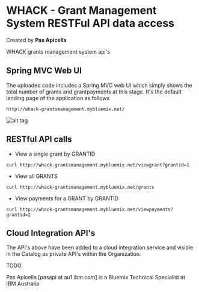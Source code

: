<h1> WHACK -  Grant Management System RESTFul API data access </h1>

Created by <b>Pas Apicella</b>

WHACK grants management system api's

<h2> Spring MVC Web UI </h2>

The uploaded code includes a Spring MVC web UI which simply shows the total number of grants and grantpayments at this stage. 
It's the default landing page of the application as follows

```
http://whack-grantsmanagement.mybluemix.net/
```

![alt tag](https://dl.dropboxusercontent.com/u/15829935/bluemix-docs/images/whack-1.png)

<h2> RESTful API calls </h2>

- View a single grant by GRANTID

```
curl http://whack-grantsmanagement.mybluemix.net/viewgrant?grantid=1
```

- View all GRANTS

```
curl http://whack-grantsmanagement.mybluemix.net/grants
```

- View payments for a GRANT by GRANTID

```
curl http://whack-grantsmanagement.mybluemix.net/viewpayments?grantid=2
```

<h2> Cloud Integration API's </h2>

The API's above have been added to a cloud integration service and visible in the Catalog as private API's within the Organization.

TODO


Pas Apicella [pasapi at au1.ibm.com] is a Bluemix Technical Specialist at IBM Australia
